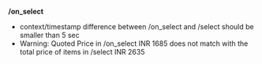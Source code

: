 **/on_select**
- context/timestamp difference between /on_select and /select should be smaller than 5 sec
- Warning: Quoted Price in /on_select INR 1685 does not match with the total price of items in /select INR 2635

